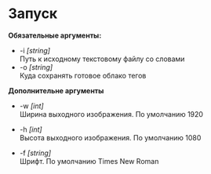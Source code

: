 # Запуск
__Обязательные аргументы:__
* -i _[string]_  
Путь к исходному текстовому файлу со словами
* -o _[string]_  
Куда сохранять готовое облако тегов
  
__Дополнительне аргументы__
* -w _[int]_  
Ширина выходного изображения. По умолчанию 1920

* -h _[int]_  
Высота выходного изображения. По умолчанию 1080   

* -f _[string]_  
Шрифт. По умолчанию Times New Roman
